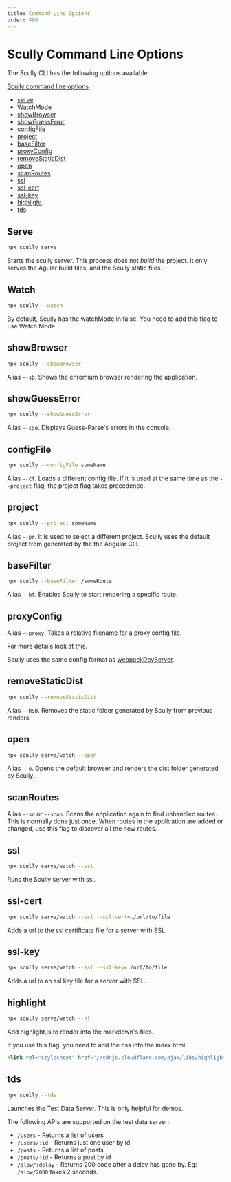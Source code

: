 ```yaml
---
title: Command Line Options
order: 400
---
```


# Scully Command Line Options

The Scully CLI has the following options available:

[Scully command line options](#scully-command-line-options)

- [serve](#serve)
- [WatchMode](#Watch)
- [showBrowser](#showbrowser)
- [showGuessError](#showguesserror)
- [configFile](#configfile)
- [project](#project)
- [baseFilter](#basefilter)
- [proxyConfig](#proxyconfig)
- [removeStaticDist](#removestaticdist)
- [open](#open)
- [scanRoutes](#scanRoutes)
- [ssl](#ssl)
- [ssl-cert](#ssl-cert)
- [ssl-key](#ssl-key)
- [highlight](#highlight)
- [tds](#tds)

## Serve

```bash
npx scully serve
```

Starts the scully server. This process does not _build_ the project. It only serves the Agular build files, and the Scully static files.

## Watch

```bash
npx scully --watch
```

By default, Scully has the watchMode in false. You need to add this flag to use Watch Mode.

## showBrowser

```bash
npx scully --showBrowser
```

Alias `--sb`. Shows the chromium browser rendering the application.

## showGuessError

```bash
npx scully --showGuessError
```

Alias `--sge`. Displays Guess-Parse's errors in the console.

## configFile

```bash
npx scully --configFile someName
```

Alias `--cf`. Loads a different config file. If it is used at the same time as the `--project` flag, the project flag takes precedence.

## project

```bash
npx scully --project someName
```

Alias `--pr`. It is used to select a different project. Scully uses the default project from generated by the the Angular CLI.

## baseFilter

```bash
npx scully --baseFilter /someRoute
```

Alias `--bf`. Enables Scully to start rendering a specific route.

## proxyConfig

Alias `--proxy`. Takes a relative filename for a proxy config file.

For more details look at [this](https://github.com/chimurai/http-proxy-middleware/blob/master/README.md).

Scully uses the same config format as [webpackDevServer](https://webpack.js.org/configuration/dev-server/#devserverproxy).

## removeStaticDist

```bash
npx scully --removeStaticDist
```

Alias `--RSD`. Removes the static folder generated by Scully from previous renders.

## open

```bash
npx scully serve/watch --open
```

Alias `--o`. Opens the default browser and renders the dist folder generated by Scully.

## scanRoutes

Alias `--sr` or `--scan`. Scans the application again to find unhandled routes. This is normally done just once. When routes in the application are added or changed, use this flag to discover all the new routes.

## ssl

```bash
npx scully serve/watch --ssl
```

Runs the Scully server with ssl.

## ssl-cert

```bash
npx scully serve/watch --ssl --ssl-cert=./url/to/file
```

Adds a url to the ssl certificate file for a server with SSL.

## ssl-key

```bash
npx scully serve/watch --ssl --ssl-key=./url/to/file
```

Adds a url to an ssl key file for a server with SSL.

## highlight

```bash
npx scully serve/watch --hl
```

Add highlight.js to render into the markdown's files.

If you use this flag, you need to add the css into the index.html:

```html
<link rel="stylesheet" href="//cdnjs.cloudflare.com/ajax/libs/highlight.js/9.18.1/styles/default.min.css" />
```

## tds

```bash
npx scully --tds
```

Launches the Test Data Server. This is only helpful for demos.

The following APIs are supported on the test data server:

- `/users` - Returns a list of users
- `/users/:id` - Returns just one user by id
- `/posts` - Returns a list of posts
- `/posts/:id` - Returns a post by id
- `/slow/:delay` - Returns 200 code after a delay has gone by. Eg: `/slow/2000` takes 2 seconds.
